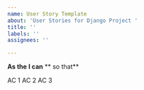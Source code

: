 ```yaml
---
name: User Story Template
about: 'User Stories for Django Project '
title: ''
labels: ''
assignees: ''

---
```


**As the**   **I can**  ** so that**


AC 1
AC 2
AC 3
